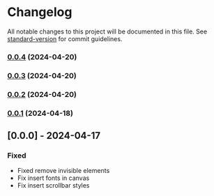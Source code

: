 # Changelog

All notable changes to this project will be documented in this file. See [standard-version](https://github.com/conventional-changelog/standard-version) for commit guidelines.

### [0.0.4](https://github.com/sedmedgh/hcanvaser/compare/v0.0.3...v0.0.4) (2024-04-20)

### [0.0.3](https://github.com/sedmedgh/hcanvaser/compare/v0.0.2...v0.0.3) (2024-04-20)

### [0.0.2](https://github.com/sedmedgh/hcanvaser/compare/v0.0.1...v0.0.2) (2024-04-20)

### [0.0.1](https://github.com/sedmedgh/hcanvaser/compare/v0.0.0...v0.0.1) (2024-04-18)

## [0.0.0] - 2024-04-17
### Fixed
- Fixed remove invisible elements
- Fix insert fonts in canvas
- Fix insert scrollbar styles

